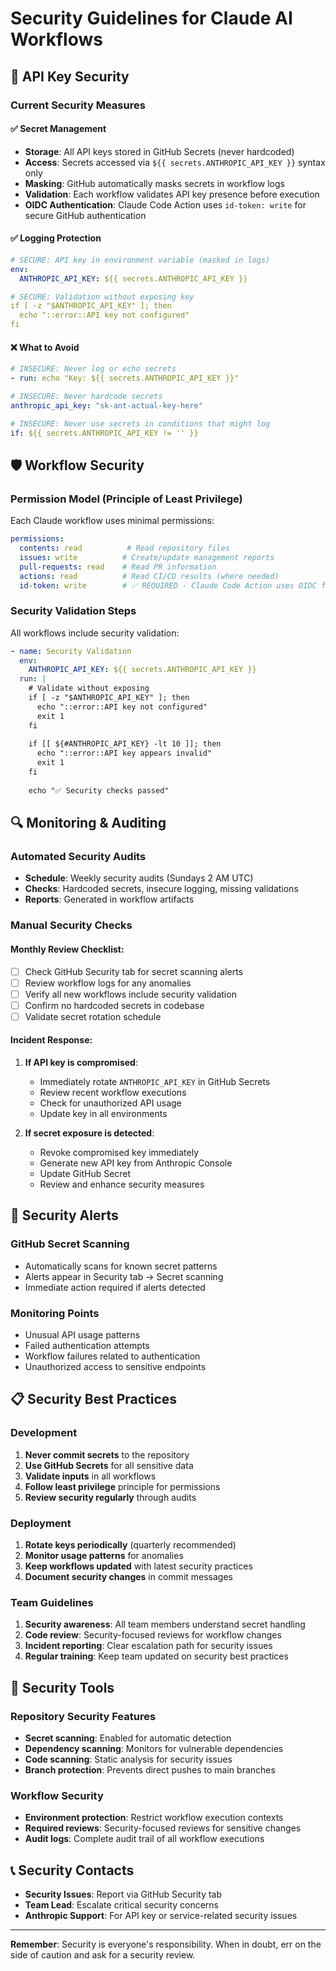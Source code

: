 # Security Guidelines for Claude AI Workflows

## 🔐 API Key Security

### Current Security Measures

#### ✅ **Secret Management**
- **Storage**: All API keys stored in GitHub Secrets (never hardcoded)
- **Access**: Secrets accessed via `${{ secrets.ANTHROPIC_API_KEY }}` syntax only
- **Masking**: GitHub automatically masks secrets in workflow logs
- **Validation**: Each workflow validates API key presence before execution
- **OIDC Authentication**: Claude Code Action uses `id-token: write` for secure GitHub authentication

#### ✅ **Logging Protection**
```yaml
# SECURE: API key in environment variable (masked in logs)
env:
  ANTHROPIC_API_KEY: ${{ secrets.ANTHROPIC_API_KEY }}

# SECURE: Validation without exposing key
if [ -z "$ANTHROPIC_API_KEY" ]; then
  echo "::error::API key not configured"
fi
```

#### ❌ **What to Avoid**
```yaml
# INSECURE: Never log or echo secrets
- run: echo "Key: ${{ secrets.ANTHROPIC_API_KEY }}"

# INSECURE: Never hardcode secrets
anthropic_api_key: "sk-ant-actual-key-here"

# INSECURE: Never use secrets in conditions that might log
if: ${{ secrets.ANTHROPIC_API_KEY != '' }}
```

## 🛡️ Workflow Security

### Permission Model (Principle of Least Privilege)

Each Claude workflow uses minimal permissions:

```yaml
permissions:
  contents: read          # Read repository files
  issues: write          # Create/update management reports  
  pull-requests: read    # Read PR information
  actions: read          # Read CI/CD results (where needed)
  id-token: write        # ✅ REQUIRED - Claude Code Action uses OIDC for GitHub authentication
```

### Security Validation Steps

All workflows include security validation:

```yaml
- name: Security Validation
  env:
    ANTHROPIC_API_KEY: ${{ secrets.ANTHROPIC_API_KEY }}
  run: |
    # Validate without exposing
    if [ -z "$ANTHROPIC_API_KEY" ]; then
      echo "::error::API key not configured"
      exit 1
    fi
    
    if [[ ${#ANTHROPIC_API_KEY} -lt 10 ]]; then
      echo "::error::API key appears invalid"
      exit 1
    fi
    
    echo "✅ Security checks passed"
```

## 🔍 Monitoring & Auditing

### Automated Security Audits

- **Schedule**: Weekly security audits (Sundays 2 AM UTC)
- **Checks**: Hardcoded secrets, insecure logging, missing validations
- **Reports**: Generated in workflow artifacts

### Manual Security Checks

#### Monthly Review Checklist:
- [ ] Check GitHub Security tab for secret scanning alerts
- [ ] Review workflow logs for any anomalies  
- [ ] Verify all new workflows include security validation
- [ ] Confirm no hardcoded secrets in codebase
- [ ] Validate secret rotation schedule

#### Incident Response:
1. **If API key is compromised**:
   - Immediately rotate `ANTHROPIC_API_KEY` in GitHub Secrets
   - Review recent workflow executions
   - Check for unauthorized API usage
   - Update key in all environments

2. **If secret exposure is detected**:
   - Revoke compromised key immediately
   - Generate new API key from Anthropic Console
   - Update GitHub Secret
   - Review and enhance security measures

## 🚨 Security Alerts

### GitHub Secret Scanning
- Automatically scans for known secret patterns
- Alerts appear in Security tab → Secret scanning
- Immediate action required if alerts detected

### Monitoring Points
- Unusual API usage patterns
- Failed authentication attempts
- Workflow failures related to authentication
- Unauthorized access to sensitive endpoints

## 📋 Security Best Practices

### Development
1. **Never commit secrets** to the repository
2. **Use GitHub Secrets** for all sensitive data
3. **Validate inputs** in all workflows
4. **Follow least privilege** principle for permissions
5. **Review security regularly** through audits

### Deployment
1. **Rotate keys periodically** (quarterly recommended)
2. **Monitor usage patterns** for anomalies
3. **Keep workflows updated** with latest security practices
4. **Document security changes** in commit messages

### Team Guidelines
1. **Security awareness**: All team members understand secret handling
2. **Code review**: Security-focused reviews for workflow changes
3. **Incident reporting**: Clear escalation path for security issues
4. **Regular training**: Keep team updated on security best practices

## 🔧 Security Tools

### Repository Security Features
- **Secret scanning**: Enabled for automatic detection
- **Dependency scanning**: Monitors for vulnerable dependencies  
- **Code scanning**: Static analysis for security issues
- **Branch protection**: Prevents direct pushes to main branches

### Workflow Security
- **Environment protection**: Restrict workflow execution contexts
- **Required reviews**: Security-focused reviews for sensitive changes
- **Audit logs**: Complete audit trail of all workflow executions

## 📞 Security Contacts

- **Security Issues**: Report via GitHub Security tab
- **Team Lead**: Escalate critical security concerns
- **Anthropic Support**: For API key or service-related security issues

---

**Remember**: Security is everyone's responsibility. When in doubt, err on the side of caution and ask for a security review.